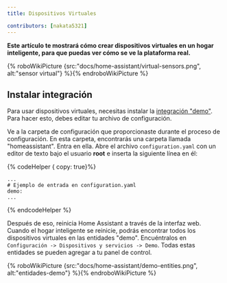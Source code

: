 ```yaml
---
title: Dispositivos Virtuales

contributors: [nakata5321]
---
```


**Este artículo te mostrará cómo crear dispositivos virtuales en un hogar inteligente, para que puedas ver cómo se ve la plataforma real.**

{% roboWikiPicture {src:"docs/home-assistant/virtual-sensors.png", alt:"sensor virtual"} %}{% endroboWikiPicture %}

## Instalar integración

Para usar dispositivos virtuales, necesitas instalar la [integración "demo"](https://www.home-assistant.io/integrations/demo/).
Para hacer esto, debes editar tu archivo de configuración.

Ve a la carpeta de configuración que proporcionaste durante el proceso de configuración. En esta carpeta, encontrarás una carpeta
llamada "homeassistant". Entra en ella. Abre el archivo `configuration.yaml` con un editor de texto bajo el usuario **root** e inserta la siguiente línea en él:

{% codeHelper { copy: true}%}

```
...
# Ejemplo de entrada en configuration.yaml
demo:
...
```

{% endcodeHelper %}


Después de eso, reinicia Home Assistant a través de la interfaz web. Cuando el hogar inteligente se reinicie, podrás encontrar todos los dispositivos virtuales en las entidades "demo".
Encuéntralos en `Configuración -> Dispositivos y servicios -> Demo`. Todas estas entidades se pueden agregar a tu panel de control.

{% roboWikiPicture {src:"docs/home-assistant/demo-entities.png", alt:"entidades-demo"} %}{% endroboWikiPicture %}
